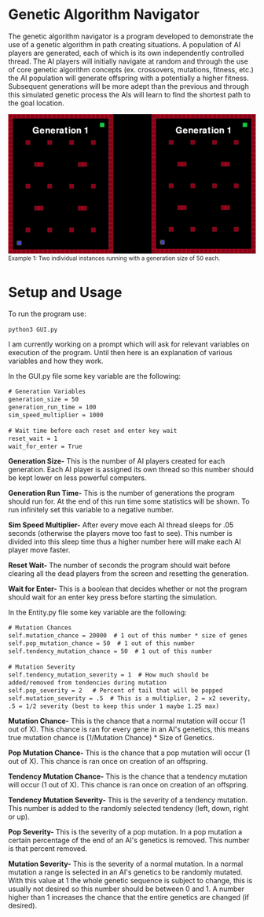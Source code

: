 # Genetic Algorithm Navigator
The genetic algorithm navigator is a program developed to demonstrate the use of a genetic algorithm in path creating situations. A population of AI players are generated, each of which is its own independently controlled thread. The AI players will initially navigate at random and through the use of core genetic algorithm concepts (ex. crossovers, mutations, fitness, etc.) the AI population will generate offspring with a potentially a higher fitness. Subsequent generations will be more adept than the previous and through this simulated genetic process the AIs will learn to find the shortest path to the goal location.  

![alt text](examples/demo1.gif?raw=true "Scatter Duo Demo 1")<br/>
<sup>Example 1: Two individual instances running with a generation size of 50 each.</sup>

# Setup and Usage
To run the program use:

```python3 GUI.py```

I am currently working on a prompt which will ask for relevant variables on execution of the program. Until then here is an explanation of various variables and how they work.

In the GUI.py file some key variable are the following:
```
# Generation Variables
generation_size = 50
generation_run_time = 100
sim_speed_multiplier = 1000

# Wait time before each reset and enter key wait
reset_wait = 1
wait_for_enter = True
```

<b>Generation Size-</b> This is the number of AI players created for each generation. Each AI player is assigned its own thread so this number should be kept lower on less powerful computers.

<b>Generation Run Time-</b> This is the number of generations the program should run for. At the end of this run time some statistics will be shown. To run infinitely set this variable to a negative number.

<b>Sim Speed Multiplier-</b> After every move each AI thread sleeps for .05 seconds (otherwise the players move too fast to see). This number is divided into this sleep time thus a higher number here will make each AI player move faster.

<b>Reset Wait-</b> The number of seconds the program should wait before clearing all the dead players from the screen and resetting the generation.

<b>Wait for Enter-</b> This is a boolean that decides whether or not the program should wait for an enter key press before starting the simulation.

In the Entity.py file some key variable are the following:
```
# Mutation Chances
self.mutation_chance = 20000  # 1 out of this number * size of genes
self.pop_mutation_chance = 50  # 1 out of this number
self.tendency_mutation_chance = 50  # 1 out of this number

# Mutation Severity
self.tendency_mutation_severity = 1  # How much should be added/removed from tendencies during mutation
self.pop_severity = 2   # Percent of tail that will be popped
self.mutation_severity = .5  # This is a multiplier, 2 = x2 severity, .5 = 1/2 severity (best to keep this under 1 maybe 1.25 max)
```

<b>Mutation Chance-</b> This is the chance that a normal mutation will occur (1 out of X). This chance is ran for every gene in an AI's genetics, this means true mutation chance is (1/Mutation Chance) * Size of Genetics.

<b>Pop Mutation Chance-</b> This is the chance that a pop mutation will occur (1 out of X). This chance is ran once on creation of an offspring.

<b>Tendency Mutation Chance-</b> This is the chance that a tendency mutation will occur (1 out of X). This chance is ran once on creation of an offspring.

<b>Tendency Mutation Severity-</b> This is the severity of a tendency mutation. This number is added to the randomly selected tendency (left, down, right or up). 

<b>Pop Severity-</b> This is the severity of a pop mutation. In a pop mutation a certain percentage of the end of an AI's genetics is removed. This number is that percent removed.

<b>Mutation Severity-</b> This is the severity of a normal mutation. In a normal mutation a range is selected in an AI's genetics to be randomly mutated. With this value at 1 the whole genetic sequence is subject to change, this is usually not desired so this number should be between 0 and 1. A number higher than 1 increases the chance that the entire genetics are changed (if desired).
